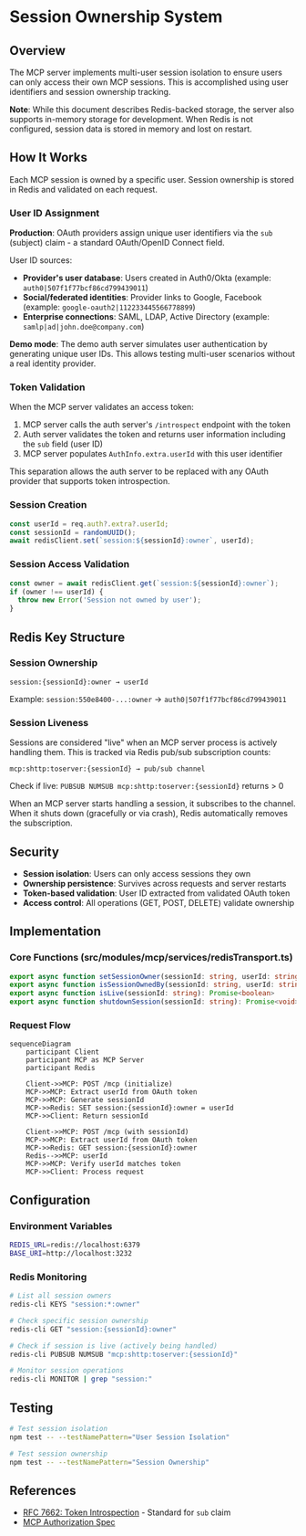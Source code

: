 # Session Ownership System

## Overview

The MCP server implements multi-user session isolation to ensure users can only access their own MCP sessions. This is accomplished using user identifiers and session ownership tracking.

**Note**: While this document describes Redis-backed storage, the server also supports in-memory storage for development. When Redis is not configured, session data is stored in memory and lost on restart.

## How It Works

Each MCP session is owned by a specific user. Session ownership is stored in Redis and validated on each request.

### User ID Assignment

**Production**: OAuth providers assign unique user identifiers via the `sub` (subject) claim - a standard OAuth/OpenID Connect field.

User ID sources:
- **Provider's user database**: Users created in Auth0/Okta (example: `auth0|507f1f77bcf86cd799439011`)
- **Social/federated identities**: Provider links to Google, Facebook (example: `google-oauth2|112233445566778899`)
- **Enterprise connections**: SAML, LDAP, Active Directory (example: `samlp|ad|john.doe@company.com`)

**Demo mode**: The demo auth server simulates user authentication by generating unique user IDs. This allows testing multi-user scenarios without a real identity provider.

### Token Validation

When the MCP server validates an access token:

1. MCP server calls the auth server's `/introspect` endpoint with the token
2. Auth server validates the token and returns user information including the `sub` field (user ID)
3. MCP server populates `AuthInfo.extra.userId` with this user identifier

This separation allows the auth server to be replaced with any OAuth provider that supports token introspection.

### Session Creation

```typescript
const userId = req.auth?.extra?.userId;
const sessionId = randomUUID();
await redisClient.set(`session:${sessionId}:owner`, userId);
```

### Session Access Validation

```typescript
const owner = await redisClient.get(`session:${sessionId}:owner`);
if (owner !== userId) {
  throw new Error('Session not owned by user');
}
```

## Redis Key Structure

### Session Ownership
```
session:{sessionId}:owner → userId
```

Example: `session:550e8400-...:owner` → `auth0|507f1f77bcf86cd799439011`

### Session Liveness

Sessions are considered "live" when an MCP server process is actively handling them. This is tracked via Redis pub/sub subscription counts:

```
mcp:shttp:toserver:{sessionId} → pub/sub channel
```

Check if live: `PUBSUB NUMSUB mcp:shttp:toserver:{sessionId}` returns > 0

When an MCP server starts handling a session, it subscribes to the channel. When it shuts down (gracefully or via crash), Redis automatically removes the subscription.

## Security

- **Session isolation**: Users can only access sessions they own
- **Ownership persistence**: Survives across requests and server restarts
- **Token-based validation**: User ID extracted from validated OAuth token
- **Access control**: All operations (GET, POST, DELETE) validate ownership

## Implementation

### Core Functions (src/modules/mcp/services/redisTransport.ts)

```typescript
export async function setSessionOwner(sessionId: string, userId: string): Promise<void>
export async function isSessionOwnedBy(sessionId: string, userId: string): Promise<boolean>
export async function isLive(sessionId: string): Promise<boolean>
export async function shutdownSession(sessionId: string): Promise<void>
```

### Request Flow

```mermaid
sequenceDiagram
    participant Client
    participant MCP as MCP Server
    participant Redis

    Client->>MCP: POST /mcp (initialize)
    MCP->>MCP: Extract userId from OAuth token
    MCP->>MCP: Generate sessionId
    MCP->>Redis: SET session:{sessionId}:owner = userId
    MCP->>Client: Return sessionId

    Client->>MCP: POST /mcp (with sessionId)
    MCP->>MCP: Extract userId from OAuth token
    MCP->>Redis: GET session:{sessionId}:owner
    Redis-->>MCP: userId
    MCP->>MCP: Verify userId matches token
    MCP->>Client: Process request
```


## Configuration

### Environment Variables
```bash
REDIS_URL=redis://localhost:6379
BASE_URI=http://localhost:3232
```

### Redis Monitoring

```bash
# List all session owners
redis-cli KEYS "session:*:owner"

# Check specific session ownership
redis-cli GET "session:{sessionId}:owner"

# Check if session is live (actively being handled)
redis-cli PUBSUB NUMSUB "mcp:shttp:toserver:{sessionId}"

# Monitor session operations
redis-cli MONITOR | grep "session:"
```

## Testing

```bash
# Test session isolation
npm test -- --testNamePattern="User Session Isolation"

# Test session ownership
npm test -- --testNamePattern="Session Ownership"
```

## References

- [RFC 7662: Token Introspection](https://datatracker.ietf.org/doc/html/rfc7662) - Standard for `sub` claim
- [MCP Authorization Spec](https://modelcontextprotocol.io/specification/2025-06-18/basic/authorization)
